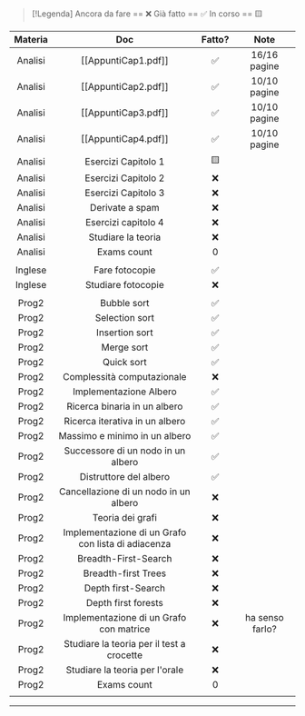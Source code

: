 
> [!Legenda]
> Ancora da fare == ❌ 
> Già fatto == ✅
> In corso == 🟨
> 

| Materia |                          Doc                           | Fatto? |      Note       |
| :-----: | :----------------------------------------------------: | :----: | :-------------: |
| Analisi |                  [[AppuntiCap1.pdf]]                   |   ✅    |  16/16 pagine   |
| Analisi |                  [[AppuntiCap2.pdf]]                   |   ✅    |  10/10 pagine   |
| Analisi |                  [[AppuntiCap3.pdf]]                   |   ✅    |  10/10 pagine   |
| Analisi |                  [[AppuntiCap4.pdf]]                   |   ✅    |  10/10 pagine   |
| Analisi |                  Esercizi Capitolo 1                   |   🟨   |                 |
| Analisi |                  Esercizi Capitolo 2                   |   ❌    |                 |
| Analisi |                  Esercizi Capitolo 3                   |   ❌    |                 |
| Analisi |                    Derivate a spam                     |   ❌    |                 |
| Analisi |                  Esercizi capitolo 4                   |   ❌    |                 |
| Analisi |                   Studiare la teoria                   |   ❌    |                 |
| Analisi |                      Exams count                       |   0    |                 |
|         |                                                        |        |                 |
| Inglese |                     Fare fotocopie                     |   ✅    |                 |
| Inglese |                   Studiare fotocopie                   |   ❌    |                 |
|         |                                                        |        |                 |
|  Prog2  |                      Bubble sort                       |   ✅    |                 |
|  Prog2  |                     Selection sort                     |   ✅    |                 |
|  Prog2  |                     Insertion sort                     |   ✅    |                 |
|  Prog2  |                       Merge sort                       |   ✅    |                 |
|  Prog2  |                       Quick sort                       |   ✅    |                 |
|  Prog2  |               Complessità computazionale               |   ❌    |                 |
|  Prog2  |                 Implementazione Albero                 |   ✅    |                 |
|  Prog2  |              Ricerca binaria in un albero              |   ✅    |                 |
|  Prog2  |             Ricerca iterativa in un albero             |   ✅    |                 |
|  Prog2  |             Massimo e minimo in un albero              |   ✅    |                 |
|  Prog2  |           Successore di un nodo in un albero           |   ✅    |                 |
|  Prog2  |                 Distruttore del albero                 |   ✅    |                 |
|  Prog2  |         Cancellazione di un nodo in un albero          |   ❌    |                 |
|  Prog2  |                    Teoria dei grafi                    |   ❌    |                 |
|  Prog2  | Implementazione di un Grafo <br>con lista di adiacenza |   ❌    |                 |
|  Prog2  |                  Breadth-First-Search                  |   ❌    |                 |
|  Prog2  |                  Breadth-first Trees                   |   ❌    |                 |
|  Prog2  |                   Depth first-Search                   |   ❌    |                 |
|  Prog2  |                  Depth first forests                   |   ❌    |                 |
|  Prog2  |      Implementazione di un Grafo <br>con matrice       |   ❌    | ha senso farlo? |
|  Prog2  |       Studiare la teoria per il test a crocette        |   ❌    |                 |
|  Prog2  |             Studiare la teoria per l'orale             |   ❌    |                 |
|  Prog2  |                      Exams count                       |   0    |                 |
|         |                                                        |        |                 |



---

